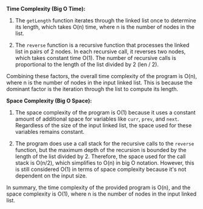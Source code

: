 **Time Complexity (Big O Time):**

1. The `getLength` function iterates through the linked list once to determine its length, which takes O(n) time, where n is the number of nodes in the list.

2. The `reverse` function is a recursive function that processes the linked list in pairs of 2 nodes. In each recursive call, it reverses two nodes, which takes constant time O(1). The number of recursive calls is proportional to the length of the list divided by 2 (len / 2).

Combining these factors, the overall time complexity of the program is O(n), where n is the number of nodes in the input linked list. This is because the dominant factor is the iteration through the list to compute its length.

**Space Complexity (Big O Space):**

1. The space complexity of the program is O(1) because it uses a constant amount of additional space for variables like `curr`, `prev`, and `next`. Regardless of the size of the input linked list, the space used for these variables remains constant.

2. The program does use a call stack for the recursive calls to the `reverse` function, but the maximum depth of the recursion is bounded by the length of the list divided by 2. Therefore, the space used for the call stack is O(n/2), which simplifies to O(n) in big O notation. However, this is still considered O(1) in terms of space complexity because it's not dependent on the input size.

In summary, the time complexity of the provided program is O(n), and the space complexity is O(1), where n is the number of nodes in the input linked list.
